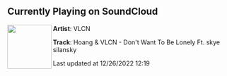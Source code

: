 ## Currently Playing on SoundCloud

[<img align="left" width="100" src="https://i1.sndcdn.com/artworks-PeHDwFTA05DkRoxH-ER6EVQ-t500x500.jpg">](https://soundcloud.com/vlcnofficial/hoang-vlcn-dont-want-to-be-lonely-ft-skye-silansky)

**Artist**: VLCN 

**Track**: Hoang & VLCN - Don't Want To Be Lonely  Ft. skye silansky

Last updated at 12/26/2022 12:19

